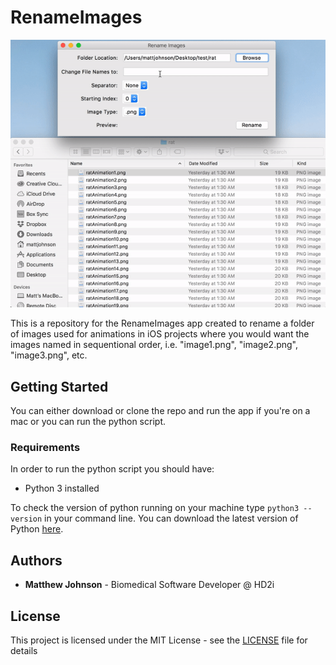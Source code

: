 # RenameImages

![](https://github.com/HD2i/RenameImages/blob/master/renameImages.gif)

This is a repository for the RenameImages app created to rename a folder of images used for animations in iOS projects where you would want the images named in sequentional order, i.e. "image1.png", "image2.png", "image3.png", etc.


## Getting Started

You can either download or clone the repo and run the app if you're on a mac or you can run the python script.

### Requirements

In order to run the python script you should have:

* Python 3 installed 

To check the version of python running on your machine type `python3 --version` in your command line. You can download the latest version of Python [here](https://www.python.org/downloads/).

## Authors

* **Matthew Johnson** - Biomedical Software Developer @ HD2i


## License

This project is licensed under the MIT License - see the [LICENSE](LICENSE) file for details


